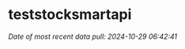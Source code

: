 
<!-- README.md is generated from README.Rmd. Please edit that file -->

# teststocksmartapi

*Date of most recent data pull: 2024-10-29 06:42:41*

